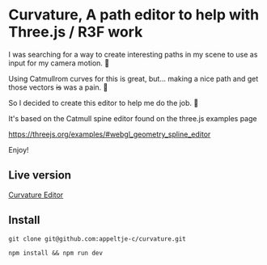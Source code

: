 # Curvature, A path editor to help with Three.js / R3F work

I was searching for a way to create interesting paths in my scene to use as input for my camera motion. 🎥

Using Catmullrom curves for this is great, but... making a nice path and get those vectors <s>is</s> was a pain. 🫣

So I decided to create this editor to help me do the job. 🦄

It's based on the Catmull spine editor found on the three.js examples page

https://threejs.org/examples/#webgl_geometry_spline_editor

Enjoy!

## Live version

[Curvature Editor](https://appeltje-c.github.io/tools/curvature/index.html)

## Install

```shell
git clone git@github.com:appeltje-c/curvature.git

npm install && npm run dev
```
